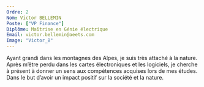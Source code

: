 ```yaml
---
Ordre: 2
Nom: Victor BELLEMIN
Poste: ["VP Finance"]
Diplôme: Maîtrise en Génie électrique
Email: victor.bellemin@aeets.com 
Image: "Victor_B"
---
```


Ayant grandi dans les montagnes des Alpes, je suis très attaché à la nature.
Après m’être perdu dans les cartes électroniques et les logiciels, je cherche à présent à donner un sens aux compétences acquises lors de mes études. Dans le but d’avoir un impact positif sur la société et la nature.